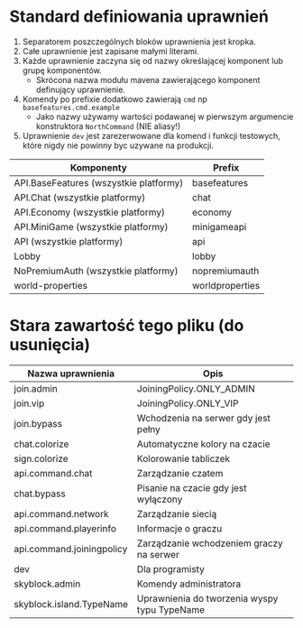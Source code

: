 Standard definiowania uprawnień
================================
1. Separatorem poszczególnych bloków uprawnienia jest kropka.
2. Całe uprawnienie jest zapisane małymi literami.
3. Każde uprawnienie zaczyna się od nazwy określającej komponent lub grupę komponentów.
    * Skrócona nazwa modułu mavena zawierającego komponent definujący uprawnienie.
4. Komendy po prefixie dodatkowo zawierają `cmd` np `basefeatures.cmd.example`
    * Jako nazwy używamy wartości podawanej w pierwszym argumencie konstruktora `NorthCommand` (NIE aliasy!)
5. Uprawnienie `dev` jest zarezerwowane dla komend i funkcji testowych, które nigdy nie powinny byc uzywane na produkcji.

| Komponenty                             | Prefix          |
|----------------------------------------|-----------------|
| API.BaseFeatures (wszystkie platformy) | basefeatures    |
| API.Chat (wszystkie platformy)         | chat            |
| API.Economy (wszystkie platformy)      | economy         |
| API.MiniGame (wszystkie platformy)     | minigameapi     |
| API (wszystkie platformy)              | api             |
| Lobby                                  | lobby           |
| NoPremiumAuth (wszystkie platformy)    | nopremiumauth   |
| world-properties                       | worldproperties |


Stara zawartość tego pliku (do usunięcia)
=========================================
| Nazwa uprawnienia         	| Opis                                         	|
|---------------------------	|----------------------------------------------	|
| join.admin                	| JoiningPolicy.ONLY_ADMIN                     	|
| join.vip                  	| JoiningPolicy.ONLY_VIP                       	|
| join.bypass               	| Wchodzenia na serwer gdy jest pełny          	|
| chat.colorize             	| Automatyczne kolory na czacie                	|
| sign.colorize                 | Kolorowanie tabliczek                         |
| api.command.chat          	| Zarządzanie czatem                           	|
| chat.bypass               	| Pisanie na czacie gdy jest wyłączony         	|
| api.command.network       	| Zarządzanie siecią                           	|
| api.command.playerinfo    	| Informacje o graczu                          	|
| api.command.joiningpolicy 	| Zarządzanie wchodzeniem graczy na serwer     	|
| dev                       	| Dla programisty                              	|
| skyblock.admin            	| Komendy administratora                       	|
| skyblock.island.TypeName  	| Uprawnienia do tworzenia wyspy typu TypeName 	|